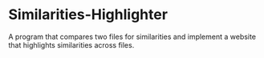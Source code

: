 # Similarities-Highlighter

A program that compares two files for similarities and implement a website that highlights similarities across files.
